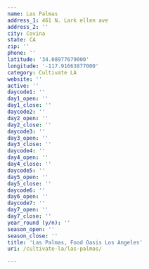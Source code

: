 ```yaml
---
name: Las Palmas
address_1: 461 N. Lark ellen ave
address_2: ''
city: Covina
state: CA
zip: ''
phone: ''
latitude: '34.08977679000'
longitude: '-117.91663877000'
category: Cultivate LA
website: ''
active: ''
daycode1: ''
day1_open: ''
day1_close: ''
daycode2: ''
day2_open: ''
day2_close: ''
daycode3: ''
day3_open: ''
day3_close: ''
daycode4: ''
day4_open: ''
day4_close: ''
daycode5: ''
day5_open: ''
day5_close: ''
daycode6: ''
day6_open: ''
daycode7: ''
day7_open: ''
day7_close: ''
year_round (y/n): ''
season_open: ''
season_close: ''
title: 'Las Palmas, Food Oasis Los Angeles'
uri: /cultivate-la/las-palmas/

---
```

